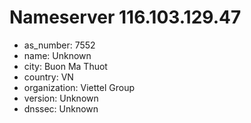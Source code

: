 # Nameserver 116.103.129.47

* as_number: 7552
* name: Unknown
* city: Buon Ma Thuot
* country: VN
* organization: Viettel Group
* version: Unknown
* dnssec: Unknown
